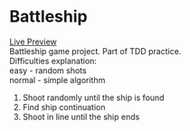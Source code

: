 # Battleship  
[Live Preview](https://basementwoodworker.github.io/Battleship)  
Battleship game project. Part of TDD practice.  
Difficulties explanation:  
easy - random shots  
normal - simple algorithm  
1. Shoot randomly until the ship is found  
2. Find ship continuation  
3. Shoot in line until the ship ends
